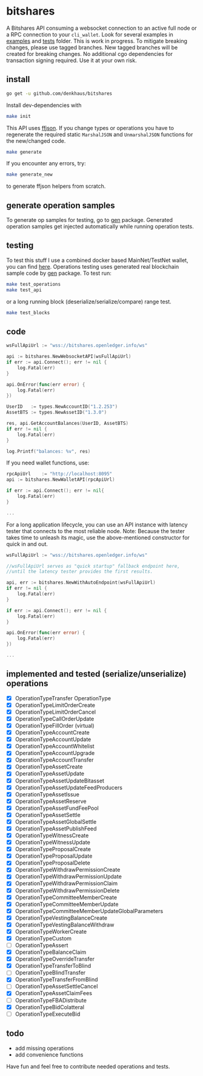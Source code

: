 # bitshares

A Bitshares API consuming a websocket connection to an active full node or a RPC connection to your `cli_wallet`. 
Look for several examples in [examples](/examples) and [tests](/tests) folder. This is work in progress. To mitigate breaking changes, please use tagged branches. New tagged branches will be created for breaking changes. No additional cgo dependencies for transaction signing required. Use it at your own risk. 

## install

```bash
go get -u github.com/denkhaus/bitshares
```

Install dev-dependencies with

```bash
make init
```

This API uses [ffjson](https://github.com/pquerna/ffjson). 
If you change types or operations you have to regenerate the required static `MarshalJSON` and `UnmarshalJSON` functions for the new/changed code.

```bash
make generate
```

If you encounter any errors, try: 

```bash
make generate_new
```

to generate ffjson helpers from scratch.

## generate operation samples
To generate op samples for testing, go to [gen](/gen) package.
Generated operation samples get injected automatically while running operation tests.

## testing
To test this stuff I use a combined docker based MainNet/TestNet wallet, you can find [here](https://github.com/denkhaus/bitshares-docker).
Operations testing uses generated real blockchain sample code by [gen](/gen) package. To test run:

```bash
make test_operations
make test_api
```

or a long running block (deserialize/serialize/compare) range test.

```bash
make test_blocks
```

## code

```go
wsFullApiUrl := "wss://bitshares.openledger.info/ws"

api := bitshares.NewWebsocketAPI(wsFullApiUrl)
if err := api.Connect(); err != nil {
	log.Fatal(err)
}

api.OnError(func(err error) {
	log.Fatal(err)
})

UserID   := types.NewAccountID("1.2.253")
AssetBTS := types.NewAssetID("1.3.0")

res, api.GetAccountBalances(UserID, AssetBTS)
if err != nil {
	log.Fatal(err)
}

log.Printf("balances: %v", res)
```

If you need wallet functions, use:

```go
rpcApiUrl    := "http://localhost:8095" 
api := bitshares.NewWalletAPI(rpcApiUrl)

if err := api.Connect(); err != nil{
	log.Fatal(err)
}

...
```

For a long application lifecycle, you can use an API instance with latency tester that connects to the most reliable node.
Note: Because the tester takes time to unleash its magic, use the above-mentioned constructor for quick in and out.

```go
wsFullApiUrl := "wss://bitshares.openledger.info/ws"

//wsFullApiUrl serves as "quick startup" fallback endpoint here, 
//until the latency tester provides the first results.

api, err := bitshares.NewWithAutoEndpoint(wsFullApiUrl)
if err != nil {
	log.Fatal(err)
}

if err := api.Connect(); err != nil {
	log.Fatal(err)
}

api.OnError(func(err error) {
	log.Fatal(err)
})

...
```

## implemented and tested (serialize/unserialize) operations

- [x] OperationTypeTransfer OperationType
- [x] OperationTypeLimitOrderCreate
- [x] OperationTypeLimitOrderCancel
- [x] OperationTypeCallOrderUpdate
- [x] OperationTypeFillOrder (virtual)
- [x] OperationTypeAccountCreate
- [x] OperationTypeAccountUpdate
- [x] OperationTypeAccountWhitelist
- [x] OperationTypeAccountUpgrade
- [x] OperationTypeAccountTransfer
- [x] OperationTypeAssetCreate
- [x] OperationTypeAssetUpdate
- [x] OperationTypeAssetUpdateBitasset
- [x] OperationTypeAssetUpdateFeedProducers
- [x] OperationTypeAssetIssue
- [x] OperationTypeAssetReserve
- [x] OperationTypeAssetFundFeePool
- [x] OperationTypeAssetSettle
- [x] OperationTypeAssetGlobalSettle
- [x] OperationTypeAssetPublishFeed
- [x] OperationTypeWitnessCreate
- [x] OperationTypeWitnessUpdate
- [x] OperationTypeProposalCreate
- [x] OperationTypeProposalUpdate
- [x] OperationTypeProposalDelete
- [x] OperationTypeWithdrawPermissionCreate
- [x] OperationTypeWithdrawPermissionUpdate
- [x] OperationTypeWithdrawPermissionClaim
- [x] OperationTypeWithdrawPermissionDelete
- [x] OperationTypeCommitteeMemberCreate
- [x] OperationTypeCommitteeMemberUpdate
- [x] OperationTypeCommitteeMemberUpdateGlobalParameters
- [x] OperationTypeVestingBalanceCreate
- [x] OperationTypeVestingBalanceWithdraw
- [x] OperationTypeWorkerCreate
- [x] OperationTypeCustom
- [ ] OperationTypeAssert
- [x] OperationTypeBalanceClaim
- [x] OperationTypeOverrideTransfer
- [x] OperationTypeTransferToBlind
- [ ] OperationTypeBlindTransfer
- [x] OperationTypeTransferFromBlind
- [ ] OperationTypeAssetSettleCancel
- [x] OperationTypeAssetClaimFees
- [ ] OperationTypeFBADistribute
- [x] OperationTypeBidColatteral
- [ ] OperationTypeExecuteBid

## todo
- add missing operations
- add convenience functions 


Have fun and feel free to contribute needed operations and tests.
